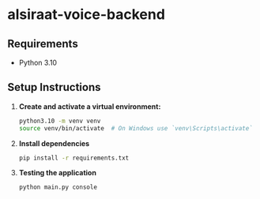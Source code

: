 # alsiraat-voice-backend

## Requirements

- Python 3.10

## Setup Instructions

1. **Create and activate a virtual environment:**

   ```bash
   python3.10 -m venv venv
   source venv/bin/activate  # On Windows use `venv\Scripts\activate`

2. **Install dependencies**

   ```bash
   pip install -r requirements.txt

3. **Testing the application**

   ```bash
   python main.py console
